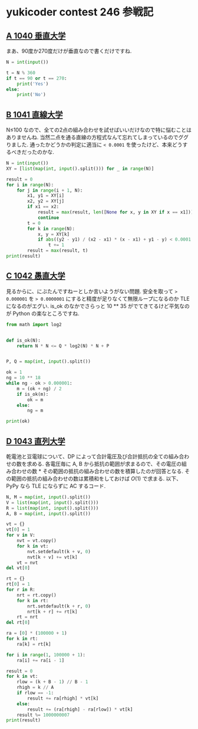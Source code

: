# yukicoder contest 246 参戦記

## [A 1040 垂直大学](https://yukicoder.me/problems/no/1040)

まあ、90度か270度だけが垂直なので書くだけですね.

```python
N = int(input())

t = N % 360
if t == 90 or t == 270:
    print('Yes')
else:
    print('No')
```

## [B 1041 直線大学](https://yukicoder.me/problems/no/1041)

N≤100 なので、全ての2点の組み合わせを試せばいいだけなので特に悩むことはありませんね. 当然二点を通る直線の方程式なんて忘れてしまっているのでググりました. 通ったかどうかの判定に適当に `< 0.0001` を使ったけど、本来どうするべきだったのかな.

```python
N = int(input())
XY = [list(map(int, input().split())) for _ in range(N)]

result = 0
for i in range(N):
    for j in range(i + 1, N):
        x1, y1 = XY[i]
        x2, y2 = XY[j]
        if x1 == x2:
            result = max(result, len([None for x, y in XY if x == x1]))
            continue
        t = 0
        for k in range(N):
            x, y = XY[k]
            if abs((y2 - y1) / (x2 - x1) * (x - x1) + y1 - y) < 0.0001:
                t += 1
        result = max(result, t)
print(result)
```

## [C 1042 愚直大学](https://yukicoder.me/problems/no/1042)

見るからに、にぶたんですねーとしか言いようがない問題. 安全を取って `> 0.000001` を `> 0.0000001` にすると精度が足りなくて無限ループになるのか TLE になるのがエグい. is_ok のなかでさらっと 10 ** 35 がでてきてるけど平気なのが Python の楽なところですね.

```python
from math import log2


def is_ok(N):
    return N * N <= Q * log2(N) * N + P


P, Q = map(int, input().split())

ok = 1
ng = 10 ** 18
while ng - ok > 0.000001:
    m = (ok + ng) / 2
    if is_ok(m):
        ok = m
    else:
        ng = m

print(ok)
```

## [D 1043 直列大学](https://yukicoder.me/problems/no/1043)

乾電池と豆電球について、DP によって合計電圧及び合計抵抗の全ての組み合わせの数を求める. 各電圧毎に A, B から抵抗の範囲が求まるので、その電圧の組み合わせの数 * その範囲の抵抗の組み合わせの数を積算したのが回答となる. その範囲の抵抗の組み合わせの数は累積和をしておけば *O*(1) で求まる. 以下、PyPy なら TLE にならずに AC するコード.

```python
N, M = map(int, input().split())
V = list(map(int, input().split()))
R = list(map(int, input().split()))
A, B = map(int, input().split())

vt = {}
vt[0] = 1
for v in V:
    nvt = vt.copy()
    for k in vt:
        nvt.setdefault(k + v, 0)
        nvt[k + v] += vt[k]
    vt = nvt
del vt[0]

rt = {}
rt[0] = 1
for r in R:
    nrt = rt.copy()
    for k in rt:
        nrt.setdefault(k + r, 0)
        nrt[k + r] += rt[k]
    rt = nrt
del rt[0]

ra = [0] * (100000 + 1)
for k in rt:
    ra[k] = rt[k]

for i in range(1, 100000 + 1):
    ra[i] += ra[i - 1]

result = 0
for k in vt:
    rlow = (k + B - 1) // B - 1
    rhigh = k // A
    if rlow == -1:
        result += ra[rhigh] * vt[k]
    else:
        result += (ra[rhigh] - ra[rlow]) * vt[k]
    result %= 1000000007
print(result)
```
